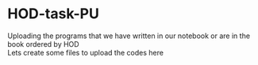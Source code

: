 # HOD-task-PU
Uploading the programs that we have written in our notebook or are in the book ordered by HOD
<br>
Lets create some files to upload the codes here 
